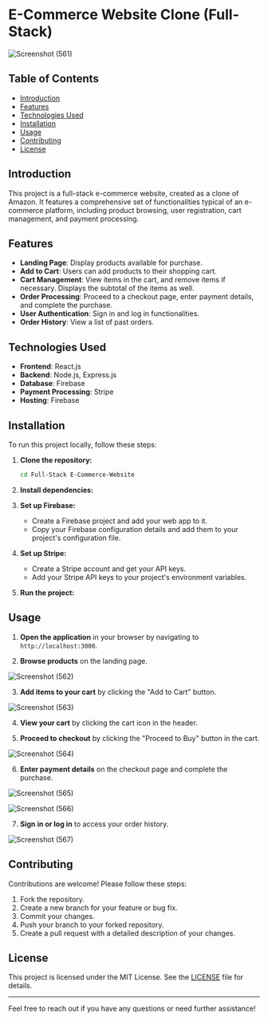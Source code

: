 # E-Commerce Website Clone (Full-Stack)

![Screenshot (561)](https://github.com/Lahari-Dasari/Full-Stack-E-Commerce-Website/assets/127938882/c1783b88-ecc4-45a5-968a-b420f6050f8f)


## Table of Contents

- [Introduction](#introduction)
- [Features](#features)
- [Technologies Used](#technologies-used)
- [Installation](#installation)
- [Usage](#usage)
- [Contributing](#contributing)
- [License](#license)


## Introduction

This project is a full-stack e-commerce website, created as a clone of Amazon. It features a comprehensive set of functionalities typical of an e-commerce platform, including product browsing, user registration, cart management, and payment processing.


## Features

- **Landing Page**: Display products available for purchase.
- **Add to Cart**: Users can add products to their shopping cart.
- **Cart Management**: View items in the cart, and remove items if necessary. Displays the subtotal of the items as well.
- **Order Processing**: Proceed to a checkout page, enter payment details, and complete the purchase.
- **User Authentication**: Sign in and log in functionalities.
- **Order History**: View a list of past orders.
  

## Technologies Used

- **Frontend**: React.js
- **Backend**: Node.js, Express.js
- **Database**: Firebase
- **Payment Processing**: Stripe
- **Hosting**: Firebase
  

## Installation

To run this project locally, follow these steps:

1. **Clone the repository:**
   
     ```bash
    cd Full-Stack E-Commerce-Website
    ```

3. **Install dependencies:**


4. **Set up Firebase:**

    - Create a Firebase project and add your web app to it.
    - Copy your Firebase configuration details and add them to your project's configuration file.

5. **Set up Stripe:**

    - Create a Stripe account and get your API keys.
    - Add your Stripe API keys to your project's environment variables.

6. **Run the project:**


## Usage

1. **Open the application** in your browser by navigating to `http://localhost:3000`. 

2. **Browse products** on the landing page.

![Screenshot (562)](https://github.com/Lahari-Dasari/Full-Stack-E-Commerce-Website/assets/127938882/12a31553-231b-4bc2-89d9-b53f27a71882)

3. **Add items to your cart** by clicking the "Add to Cart" button.

![Screenshot (563)](https://github.com/Lahari-Dasari/Full-Stack-E-Commerce-Website/assets/127938882/94e462a1-3c10-4354-a03d-f416e7377667)

4. **View your cart** by clicking the cart icon in the header.

5. **Proceed to checkout** by clicking the "Proceed to Buy" button in the cart.

![Screenshot (564)](https://github.com/Lahari-Dasari/Full-Stack-E-Commerce-Website/assets/127938882/5ca9d27b-09dc-45ac-9566-bc07c411a81e)

6. **Enter payment details** on the checkout page and complete the purchase.

![Screenshot (565)](https://github.com/Lahari-Dasari/Full-Stack-E-Commerce-Website/assets/127938882/9e171706-a0e2-4efb-9e26-13614c9fac5b)

![Screenshot (566)](https://github.com/Lahari-Dasari/Full-Stack-E-Commerce-Website/assets/127938882/42a95d6f-d53d-41ee-b7ce-6eeaab75ee86)

7. **Sign in or log in** to access your order history.

![Screenshot (567)](https://github.com/Lahari-Dasari/Full-Stack-E-Commerce-Website/assets/127938882/3957a971-00d4-48a0-9052-6fe19a29b92e)


## Contributing

Contributions are welcome! Please follow these steps:

1. Fork the repository.
2. Create a new branch for your feature or bug fix.
3. Commit your changes.
4. Push your branch to your forked repository.
5. Create a pull request with a detailed description of your changes.

## License

This project is licensed under the MIT License. See the [LICENSE](https://github.com/Lahari-Dasari/Full-Stack-E-Commerce-Website?tab=MIT-1-ov-file) file for details.

---

Feel free to reach out if you have any questions or need further assistance!
